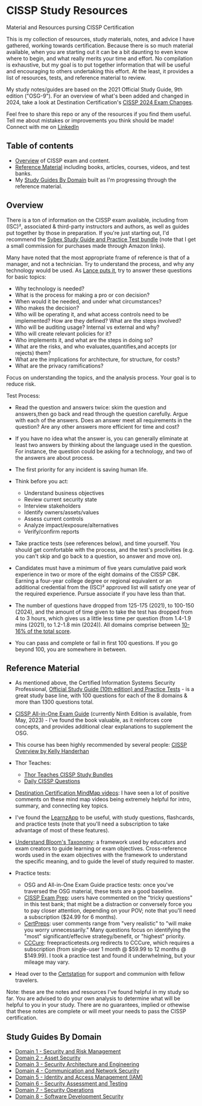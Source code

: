 # CISSP Study Resources
Material and Resources pursing CISSP Certification

This is my collection of resources, study materials, notes, and advice I have gathered, working towards certification. Because there is so much material available, when you are starting out it can be a bit daunting to even know where to begin, and what really merits your time and effort.
No compilation is exhaustive, but my goal is to put together information that will be useful and encouraging to others undertaking this effort. At the least, it provides a list of resources, tests, and reference material to review.

My study notes/guides are based on the 2021 Official Study Guide, 9th edition ("OSG-9"). For an overview of what's been added and changed in 2024, take a look at Destination Certification's [CISSP 2024 Exam Changes](https://www.youtube.com/watch?v=TGWpwtTPexE).

Feel free to share this repo or any of the resources if you find them useful. Tell me about mistakes or improvements you think should be made!
Connect with me on [LinkedIn](https://www.linkedin.com/in/jefferywmoore/)

## Table of contents
- [Overview](#overview) of CISSP exam and content.
- [Reference Material](#reference-material) including books, articles, courses, videos, and test banks.
- My [Study Guides By Domain](#my-study-guides) built as I'm progressing through the reference material.

## Overview
There is a ton of information on the CISSP exam available, including from (ISC)², associated & third-party instructors and authors, as well as guides put together by those in preparation. If you're just starting out, I'd recommend the [Sybex Study Guide and Practice Test bundle](https://amzn.to/3WpNWKM) (note that I get a small commission for purchases made through Amazon links).

Many have noted that the most appropriate frame of reference is that of a manager, and not a technician. Try to understand the process, and why any technology would be used. As [Lance puts it](https://github.com/1337-Xtreme/awesome-CISSP-CCSP), try to answer these questions for basic topics:
- Why technology is needed?
- What is the process for making a pro or con decision?
- When would it be needed, and under what circumstances?
- Who makes the decision?
- Who will be operating it, and what access controls need to be implemented? How are they defined? What are the steps involved?
- Who will be auditing usage? Internal vs external and why?
- Who will create relevant policies for it?
- Who implements it, and what are the steps in doing so?
- What are the risks, and who evaluates,quantifies,and accepts (or rejects) them?
- What are the implications for architecture, for structure, for costs?
- What are the privacy ramifications?

Focus on understanding the topics, and the analysis process. Your goal is to reduce risk.

Test Process:
- Read the question and answers twice: skim the question and answers,then go back and read through the question carefully. Argue with each of the answers. Does an answer meet all requirements in the question? Are any other answers more efficient for time and cost?
- If you have no idea what the answer is, you can generally eliminate at least two answers by thinking about the language used in the question. For instance, the question could be asking for a technology, and two of the answers are about process.
- The first priority for any incident is saving human life.
- Think before you act: 
  - Understand business objectives
  - Review current security state
  - Interview stakeholders
  - Identify owners/assets/values
  - Assess current controls
  - Analyze impact/exposure/alternatives
  - Verify/confirm reports

- Take practice tests (see references below), and time yourself. You should get comfortable with the process, and the test's proclivities (e.g. you can't skip and go back to a question, so answer and move on).
- Candidates must have a minimum of five years cumulative paid work experience in two or more of the eight domains of the CISSP CBK. Earning a four-year college degree or regional equivalent or an additional credential from the (ISC)² approved list will satisfy one year of the required experience. Pursue associate if you have less than that.

- The number of questions have dropped from 125-175 (2021), to 100-150 (2024), and the amount of time given to take the test has dropped from 4 to 3 hours, which gives us a little less time per question (from 1.4-1.9 mins (2021), to 1.2-1.8 min (2024)). All domains comprise between [10-16% of the total score](https://www.isc2.org/Insights/2023/11/Changes-to-CISSP-Exam-Weighting).
 
- You can pass and complete or fail in first 100 questions. If you go beyond 100, you are somewhere in between.

## Reference Material
- As mentioned above, the Certified Information Systems Security Professional, [Official Study Guide (10th edition) and Practice Tests](https://amzn.to/3WpNWKM) - is a great study base line, with 100 questions for each of the 8 domains & more than 1300 questions total.
- [CISSP All-in-One Exam Guide](https://amzn.to/3AraOCd) (currently Ninth Edition is available, from May, 2023) - I've found the book valuable, as it reinforces core concepts, and provides additional clear explanations to supplement the OSG.
- This course has been highly recommended by several people: [CISSP Overview by Kelly Handerhan](https://app.cybrary.it/immersive/12270505/activity/61891)
- Thor Teaches:
  - [Thor Teaches CISSP Study Bundles](https://thorteaches.com/cissp/)
  - [Daily CISSP Questions](https://thorteaches.com/free-daily-cissp-questions/)
- [Destination Certification MindMap videos](https://www.youtube.com/playlist?list=PLZKdGEfEyJhLd-pJhAD7dNbJyUgpqI4pu): I have seen a lot of positive comments on these mind map videos being extremely helpful for intro, summary, and connecting key topics.
- I've found the [LearnzApp](https://www.learnzapp.com/apps/cissp/) to be useful, with study questions, flashcards, and practice tests (note that you'll need a subscription to take advantage of most of these features).
- [Understand Bloom's Taxonomy](https://www.bloomstaxonomy.net/): a framework used by educators and exam creators to guide learning or exam objectives. Cross-reference words used in the exam objectives with the framework to understand the specific meaning, and to guide the level of study required to master.
- Practice tests:
  - OSG and All-in-One Exam Guide practice tests: once you've traversed the OSG material, these tests are a good baseline.
  - [CISSP Exam Prep](https://cissprep.net/): users have commented on the "tricky questions" in this test bank; that might be a distraction or conversely force you to pay closer attention, depending on your POV; note that you'll need a subscription ($24.99 for 6 months).
  - [CertPreps](https://certpreps.com/cissp/): user comments range from "very realistic" to "will make you worry unnecessarily." Many questions focus on identifying the "most" significant/effecive strategy/benefit, or "highest" priority.
  - [CCCure](https://cccure.education/certification/certificate-detail/isc2-cissp-latest-cbk-2024): freepracticetests.org redirects to CCCure, which requires a subscription (from single-user 1 month @ $59.99 to 12 months @ $149.99). I took a practice test and found it underwhelming, but your mileage may vary.

- Head over to the [Certstation](https://discord.gg/certstation) for support and communion with fellow travelers.

Note: these are the notes and resources I've found helpful in my study so far. You are advised to do your own analysis to determine what will be helpful to you in your study. There are no guarantees, implied or othewise that these notes are complete or will meet your needs to pass the CISSP certification. 

## Study Guides By Domain
- [Domain 1 - Security and Risk Management](CISSP-Domain-1-Objectives.md)
- [Domain 2 - Asset Security](CISSP-Domain-2-Objectives.md)
- [Domain 3 - Security Architecture and Engineering](CISSP-Domain-3-Objectives.md) 
- [Domain 4 - Communication and Network Security](CISSP-Domain-4-Objectives.md) 
- [Domain 5 - Identity and Access Management (IAM)](CISSP-Domain-5-Objectives.md) 
- [Domain 6 - Security Assessment and Testing](CISSP-Domain-6-Objectives.md)
- [Domain 7 - Security Operations](CISSP-Domain-7-Objectives.md)
- [Domain 8 - Software Development Security](CISSP-Domain-8-Objectives.md)

